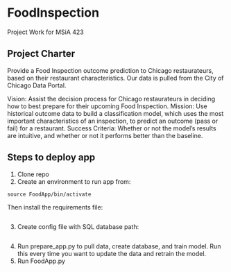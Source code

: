 # FoodInspection
Project Work for MSiA 423


## Project Charter
Provide a Food Inspection outcome prediction to Chicago restaurateurs, based on their restaurant characteristics. Our data is pulled from the City of Chicago Data Portal.

Vision: Assist the decision process for Chicago restaurateurs in deciding how to best prepare for their upcoming Food Inspection. Mission: Use historical outcome data to build a classification model, which uses the most important characteristics of an inspection, to predict an outcome (pass or fail) for a restaurant. Success Criteria: Whether or not the model’s results are intuitive, and whether or not it performs better than the baseline.

## Steps to deploy app

1) Clone repo
2) Create an environment to run app from:
```virtualenv -p python3 FoodApp
source FoodApp/bin/activate
```
Then install the requirements file:
```pip install -r requirements.txt
```
3) Create config file with SQL database path:
```SQLALCHEMY_DATABASE_URI  = '<URI for the database you will be using>'
```
4) Run prepare_app.py to pull data, create database, and train model. Run this every time you want to update the data and retrain the model.
5) Run FoodApp.py
